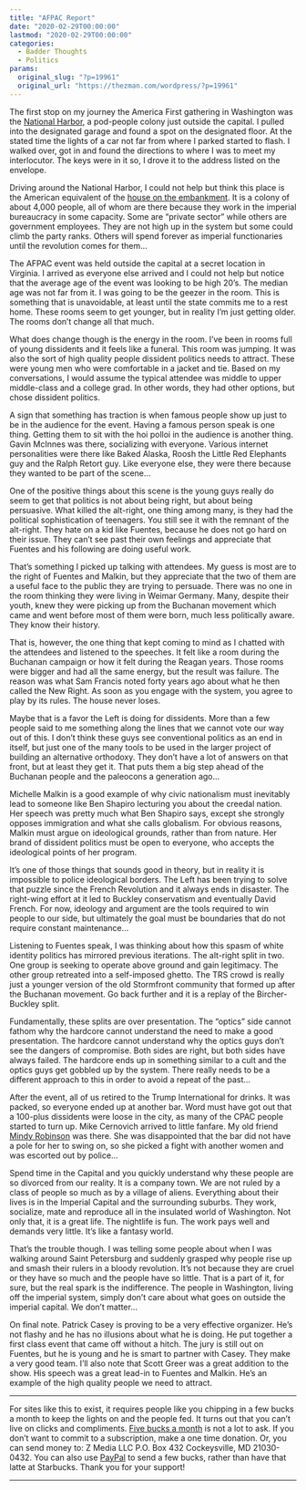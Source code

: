```yaml
---
title: "AFPAC Report"
date: "2020-02-29T00:00:00"
lastmod: "2020-02-29T00:00:00"
categories:
  - Badder Thoughts
  - Politics
params:
  original_slug: "?p=19961"
  original_url: "https://thezman.com/wordpress/?p=19961"
---
```


The first stop on my journey the America First gathering in Washington
was the
<a href="https://en.wikipedia.org/wiki/National_Harbor,_Maryland"
rel="noopener noreferrer" target="_blank">National Harbor</a>, a
pod-people colony just outside the capital. I pulled into the designated
garage and found a spot on the designated floor. At the stated time the
lights of a car not far from where I parked started to flash. I walked
over, got in and found the directions to where I was to meet my
interlocutor. The keys were in it so, I drove it to the address listed
on the envelope.

Driving around the National Harbor, I could not help but think this
place is the American equivalent of the
<a href="https://en.wikipedia.org/wiki/House_on_the_Embankment"
rel="noopener noreferrer" target="_blank">house on the embankment</a>.
It is a colony of about 4,000 people, all of whom are there because they
work in the imperial bureaucracy in some capacity. Some are “private
sector” while others are government employees. They are not high up in
the system but some could climb the party ranks. Others will spend
forever as imperial functionaries until the revolution comes for them…

The AFPAC event was held outside the capital at a secret location in
Virginia. I arrived as everyone else arrived and I could not help but
notice that the average age of the event was looking to be high 20’s.
The median age was not far from it. I was going to be the geezer in the
room. This is something that is unavoidable, at least until the state
commits me to a rest home. These rooms seem to get younger, but in
reality I’m just getting older. The rooms don’t change all that much.

What does change though is the energy in the room. I’ve been in rooms
full of young dissidents and it feels like a funeral. This room was
jumping. It was also the sort of high quality people dissident politics
needs to attract. These were young men who were comfortable in a jacket
and tie. Based on my conversations, I would assume the typical attendee
was middle to upper middle-class and a college grad. In other words,
they had other options, but chose dissident politics.

A sign that something has traction is when famous people show up just to
be in the audience for the event. Having a famous person speak is one
thing. Getting them to sit with the hoi polloi in the audience is
another thing. Gavin McInnes was there, socializing with everyone.
Various internet personalities were there like Baked Alaska, Roosh the
Little Red Elephants guy and the Ralph Retort guy. Like everyone else,
they were there because they wanted to be part of the scene…

One of the positive things about this scene is the young guys really do
seem to get that politics is not about being right, but about being
persuasive. What killed the alt-right, one thing among many, is they had
the political sophistication of teenagers. You still see it with the
remnant of the alt-right. They hate on a kid like Fuentes, because he
does not go hard on their issue. They can’t see past their own feelings
and appreciate that Fuentes and his following are doing useful work.

That’s something I picked up talking with attendees. My guess is most
are to the right of Fuentes and Malkin, but they appreciate that the two
of them are a useful face to the public they are trying to persuade.
There was no one in the room thinking they were living in Weimar
Germany. Many, despite their youth, knew they were picking up from the
Buchanan movement which came and went before most of them were born,
much less politically aware. They know their history.

That is, however, the one thing that kept coming to mind as I chatted
with the attendees and listened to the speeches. It felt like a room
during the Buchanan campaign or how it felt during the Reagan years.
Those rooms were bigger and had all the same energy, but the result was
failure. The reason was what Sam Francis noted forty years ago about
what he then called the New Right. As soon as you engage with the
system, you agree to play by its rules. The house never loses.

Maybe that is a favor the Left is doing for dissidents. More than a few
people said to me something along the lines that we cannot vote our way
out of this. I don’t think these guys see conventional politics as an
end in itself, but just one of the many tools to be used in the larger
project of building an alternative orthodoxy. They don’t have a lot of
answers on that front, but at least they get it. That puts them a big
step ahead of the Buchanan people and the paleocons a generation ago…

Michelle Malkin is a good example of why civic nationalism must
inevitably lead to someone like Ben Shapiro lecturing you about the
creedal nation. Her speech was pretty much what Ben Shapiro says, except
she strongly opposes immigration and what she calls globalism. For
obvious reasons, Malkin must argue on ideological grounds, rather than
from nature. Her brand of dissident politics must be open to everyone,
who accepts the ideological points of her program.

It’s one of those things that sounds good in theory, but in reality it
is impossible to police ideological borders. The Left has been trying to
solve that puzzle since the French Revolution and it always ends in
disaster. The right-wing effort at it led to Buckley conservatism and
eventually David French. For now, ideology and argument are the tools
required to win people to our side, but ultimately the goal must be
boundaries that do not require constant maintenance…

Listening to Fuentes speak, I was thinking about how this spasm of white
identity politics has mirrored previous iterations. The alt-right split
in two. One group is seeking to operate above ground and gain
legitimacy. The other group retreated into a self-imposed ghetto. The
TRS crowd is really just a younger version of the old Stormfront
community that formed up after the Buchanan movement. Go back further
and it is a replay of the Bircher-Buckley split.

Fundamentally, these splits are over presentation. The “optics” side
cannot fathom why the hardcore cannot understand the need to make a good
presentation. The hardcore cannot understand why the optics guys don’t
see the dangers of compromise. Both sides are right, but both sides have
always failed. The hardcore ends up in something similar to a cult and
the optics guys get gobbled up by the system. There really needs to be a
different approach to this in order to avoid a repeat of the past…

After the event, all of us retired to the Trump International for
drinks. It was packed, so everyone ended up at another bar. Word must
have got out that a 100-plus dissidents were loose in the city, as many
of the CPAC people started to turn up. Mike Cernovich arrived to little
fanfare. My old friend <a href="https://thezman.com/wordpress/?p=19293"
rel="noopener noreferrer" target="_blank">Mindy Robinson</a> was there.
She was disappointed that the bar did not have a pole for her to swing
on, so she picked a fight with another women and was escorted out by
police…

Spend time in the Capital and you quickly understand why these people
are so divorced from our reality. It is a company town. We are not ruled
by a class of people so much as by a village of aliens. Everything about
their lives is in the Imperial Capital and the surrounding suburbs. They
work, socialize, mate and reproduce all in the insulated world of
Washington. Not only that, it is a great life. The nightlife is fun. The
work pays well and demands very little. It’s like a fantasy world.

That’s the trouble though. I was telling some people about when I was
walking around Saint Petersburg and suddenly grasped why people rise up
and smash their rulers in a bloody revolution. It’s not because they are
cruel or they have so much and the people have so little. That is a part
of it, for sure, but the real spark is the indifference. The people in
Washington, living off the imperial system, simply don’t care about what
goes on outside the imperial capital. We don’t matter…

On final note. Patrick Casey is proving to be a very effective
organizer. He’s not flashy and he has no illusions about what he is
doing. He put together a first class event that came off without a
hitch. The jury is still out on Fuentes, but he is young and he is smart
to partner with Casey. They make a very good team. I’ll also note that
Scott Greer was a great addition to the show. His speech was a great
lead-in to Fuentes and Malkin. He’s an example of the high quality
people we need to attract.

------------------------------------------------------------------------

For sites like this to exist, it requires people like you chipping in a
few bucks a month to keep the lights on and the people fed. It turns out
that you can’t live on clicks and compliments.
<a href="https://www.subscribestar.com/the-z-blog"
rel="noopener noreferrer" target="_blank">Five bucks a month</a> is not
a lot to ask. If you don’t want to commit to a subscription, make a one
time donation. Or, you can send money to: Z Media LLC P.O. Box 432
Cockeysville, MD 21030-0432. You can also use <a
href="https://www.paypal.com/cgi-bin/webscr?cmd=_s-xclick&amp;hosted_button_id=UDAS2Q8JYA6CN&amp;source=url"
rel="noopener noreferrer" target="_blank">PayPal</a> to send a few
bucks, rather than have that latte at Starbucks. Thank you for your
support!

------------------------------------------------------------------------
